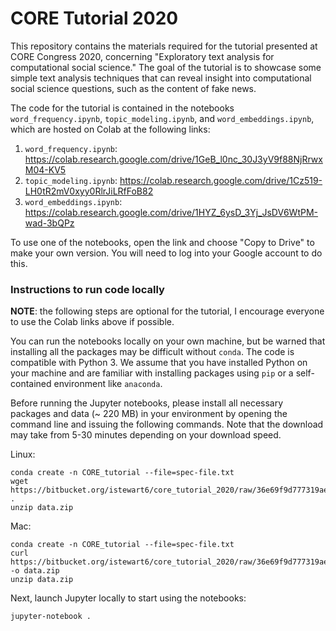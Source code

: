 # CORE Tutorial 2020

This repository contains the materials required for the tutorial presented at CORE Congress 2020, concerning "Exploratory text analysis for computational social science."
The goal of the tutorial is to showcase some simple text analysis techniques that can reveal insight into computational social science questions, such as the content of fake news.

The code for the tutorial is contained in the notebooks `word_frequency.ipynb`, `topic_modeling.ipynb`, and `word_embeddings.ipynb`, which are hosted on Colab at the following links:

1. `word_frequency.ipynb`: https://colab.research.google.com/drive/1GeB_l0nc_30J3yV9f88NjRrwxM04-KV5
2. `topic_modeling.ipynb`: https://colab.research.google.com/drive/1Cz519-LH0tR2mV0xyy0RlrJiLRfFoB82
3. `word_embeddings.ipynb`: https://colab.research.google.com/drive/1HYZ_6ysD_3Yj_JsDV6WtPM-wad-3bQPz

To use one of the notebooks, open the link and choose "Copy to Drive" to make your own version.
You will need to log into your Google account to do this.

### Instructions to run code locally

**NOTE**: the following steps are optional for the tutorial, I encourage everyone to use the Colab links above if possible.

You can run the notebooks locally on your own machine, but be warned that installing all the packages may be difficult without `conda`.
The code is compatible with Python 3.
We assume that you have installed Python on your machine and are familiar with installing packages using `pip` or a self-contained environment like `anaconda`.

Before running the Jupyter notebooks, please install all necessary packages and data (~ 220 MB) in your environment by opening the command line and issuing the following commands.
Note that the download may take from 5-30 minutes depending on your download speed.

Linux:
```
conda create -n CORE_tutorial --file=spec-file.txt
wget https://bitbucket.org/istewart6/core_tutorial_2020/raw/36e69f9d777319ae2cc94354cf57bd01f3e080b3/data.zip . 
unzip data.zip
```

Mac:
```
conda create -n CORE_tutorial --file=spec-file.txt
curl https://bitbucket.org/istewart6/core_tutorial_2020/raw/36e69f9d777319ae2cc94354cf57bd01f3e080b3/data.zip -o data.zip
unzip data.zip
```

Next, launch Jupyter locally to start using the notebooks:

```
jupyter-notebook .
```
